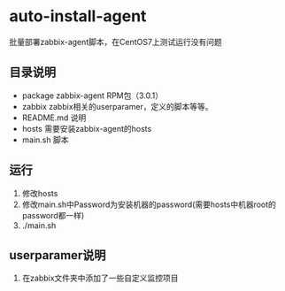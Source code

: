 # auto-install-agent
批量部署zabbix-agent脚本，在CentOS7上测试运行没有问题

## 目录说明
- package zabbix-agent RPM包（3.0.1）
- zabbix	zabbix相关的userparamer，定义的脚本等等。
- README.md	说明
- hosts	需要安装zabbix-agent的hosts
- main.sh	脚本

## 运行
1. 修改hosts
2. 修改main.sh中Password为安装机器的password(需要hosts中机器root的password都一样)
3. ./main.sh <your zabbix server ip>

## userparamer说明
1. 在zabbix文件夹中添加了一些自定义监控项目
